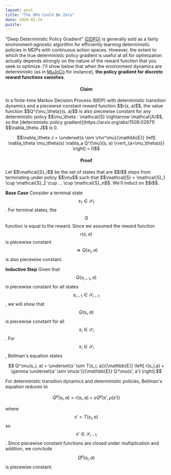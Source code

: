 ```yaml
---
layout: post
title: "The DPG Could Be Zero"
date: 2020-01-24
puzzle:
---
```


"Deep Deterministic Policy Gradient" [(DDPG)](https://arxiv.org/abs/1509.02971) is generally sold as a fairly environment-agnostic algorithm for efficiently learning deterministic policies in MDPs with continuous action spaces. However, the extent to which the true deterministic policy gradient is useful at all for optimization actually depends strongly on the nature of the reward function that you seek to optimize. I'll show below that when the environment dynamics are deterministic (as in [MuJoCo](http://www.mujoco.org/) for instance), **the policy gradient for discrete reward functions vanishes**.

<center><h4>Claim</h4></center>
In a finite-time Markov Decision Process (MDP) with deterministic transition dynamics and a piecewise constant reward function $$r(s, a)$$, the value function $$Q^{\mu_\theta}(s, a)$$ is also piecewise constant for any deterministic policy $$\mu_\theta : \mathcal{S} \rightarrow \mathcal{A}$$, so the [deterministic policy gradient](https://arxiv.org/abs/1509.02971) $$\nabla_\theta J$$ is 0.

$$\nabla_\theta J = \underset{s \sim \rho^\mu}{\mathbb{E}} \left[ \nabla_\theta \mu_\theta(s) \nabla_a Q^{\mu}(s, a) \rvert_{a=\mu_\theta(s)} \right] = 0$$


<center><h4>Proof</h4></center>
Let $$\mathcal{S}_i$$ be the set of states that are $$i$$ steps from terminating under policy $$\mu$$ such that $$\mathcal{S} = \mathcal{S}_1 \cup \mathcal{S}_2 \cup ... \cup \mathcal{S}_n$$. We'll induct on $$i$$.

**Base Case** Consider a terminal state $$s_1 \in \mathcal{S}_1$$. For terminal states, the $$Q$$ function is equal to the reward. Since we assumed the reward function $$r(s,a)$$ is piecewise constant $$\Rightarrow Q(s_1, a)$$ is also piecewise constant.

**Inductive Step** Given that $$Q(s_{i-1}, a)$$ is piecewise constant for all states $$s_{i-1} \in \mathcal{S}_{i-1}$$, we will show that $$Q(s_i, a)$$ is piecewise constant for all $$s_i \in \mathcal{S}_{i}$$. For $$s_i \in \mathcal{S}_i$$, Bellman's equation states

$$ Q^\mu(s_i, a) = \underset{s' \sim T(s_i, a)}{\mathbb{E}} \left[ r(s_i,a) + \gamma \underset{a' \sim \mu(s')}{\mathbb{E}} Q^\mu(s', a') \right].$$

For deterministic transition dynamics and deterministic policies, Bellman's equation reduces to

$$ Q^\mu(s_i, a) = r(s_i,a) + \gamma  Q^\mu(s', \mu(s')) $$

where $$s' = T(s_i, a)$$ so $$s' \in \mathcal{S}_{i-1}$$. Since piecewise constant functions are closed under multiplication and addition, we conclude $$Q^\mu(s_i, a)$$ is piecewise constant.


<!-- #### Proof
"Deep Deterministic Policy Gradient" (DDPG) is generally sold as an algorithm for efficiently learning deterministic policies in MDPs with continuous action spaces. A possibly enlightening observation about the deterministic policy gradient is that it is exactly 0 in a wide range of environments. -->

<!-- "Deep Deterministic Policy Gradient" (DDPG) is an algorithm for efficiently learning deterministic policies in environments with continuous action spaces [(Lillicrap et al, 2016)](https://arxiv.org/abs/1509.02971). When it works, DDPG delivers compelling results. For instance, a cool application of DDPG comes from [Wayve](https://wayve.ai/), an AV startup in London that used DDPG to train a car to drive on curved country roads using only onboard human feedback as a reward signal within minutes [(Kendall et al, 2018)](https://arxiv.org/abs/1807.00412). -->



<!-- In general, however, the community appears to believe that it is difficult to get DDPG to work. In Soft Actor Critic [(Haarnoja et al, 2018)](https://arxiv.org/pdf/1801.01290.pdf), the authors blast DDPG:

<blockquote class="blockquote">
  <center><p class="mb-0">"...a commonly used algorithm in such settings, deep deterministic policy gradient (DDPG), provides for sample-efficient learning but is notoriously challenging to use due to its extreme brittleness and hyperparameter sensitivity."</p>
  <footer class="blockquote-footer">Haarnoja et al, <cite title="Source Title"><a href="https://arxiv.org/pdf/1801.01290.pdf">Soft Actor-Critic</a></cite></footer></center>
</blockquote>

OpenAI offers a similar warning in their spinning up tutorial:

<blockquote class="blockquote">
  <center><p class="mb-0">"While DDPG can achieve great performance sometimes, it is frequently brittle with respect to hyperparameters and other kinds of tuning"</p>
  <footer class="blockquote-footer">OpenAI, <cite title="Source Title"><a href="https://spinningup.openai.com/en/latest/algorithms/td3.html">Spinning Up</a></cite></footer></center>
</blockquote>

The goal of this post is to point out a property of the deterministic policy gradient that is rarely explicitly stated; in the class of environments generally designed for robotics, if the reward function is piecewise constant (meaning the derivative of the reward function is 0 "almost everywhere") the true deterministic policy gradient is 0. 

#### Claim
---
In a finite-time Markov Decision Process (MDP) with continuous action space, deterministic transition dynamics, and a piecewise constant reward function $$r(s, a)$$, the value function $$Q^\pi(s, a)$$ is also piecewise constant for any deterministic policy $$\pi$$, so the deterministic policy gradient is 0 and DDPG reduces to a random walk.

---

#### Toy Example
Before I show the formal proof, here's a simple example which should supply some intuition about why the DPG is sometimes zero and why we might care. Suppose we have a single state MDP with actions $$a \in (-1, 1)$$. The reward is 1 if $$a < 0$$ and 0 if $$a \geq 0$$ (shown below).

{:refdef: style="text-align: center;"}
![reward](/assets/rew.jpg)
{: refdef}

If we apply DDPG to this problem, it does find an optimal deterministic policy. In the top, we show the critic (blue) and the samples from the reward function that it seeks to fit with L2 loss (green dots). In the bottom, we show the actor (black) and the critic (blue) as the actor seeks to find the local maximum with gradient descent. 

{:refdef: style="text-align: center;"}
![reward](/assets/nondiff.gif)
{: refdef}

However, what is the true DPG in this toy problem? For an actor $$\mu$$ parameterized by $$\theta$$, the DPG is given by

$$ \underset{s \sim \rho^\mu}{\mathbb{E}} \nabla_\theta \mu_\theta(s) \nabla_a Q_\phi(s, a) \rvert_{a=\mu_\theta(s)} $$

The value function $$Q^\pi(s, a)$$ is defined as the expected sum of discounted rewards under policy $$\mu$$ starting from state $$s$$ and taking action $$a$$. Since our toy experiment terminates after a single action, the value function is given by

$$ Q^\mu(s, a) = r(s)$$

Therefore, since the reward function is piecewise constant, $$Q$$ is also piecewise constant, and we have

$$ \text{DPG} = \underset{s \sim \rho^\mu}{\mathbb{E}} \nabla_\theta \mu_\theta(s) \underbrace{\nabla_a Q_\phi(s, a) \rvert_{a=\mu_\theta(s)}}_0 = 0 $$

Empirically, DDPG performs well on this toy problem. The reason for its success, however, is not that the critic provided an estimate of the policy gradient to the actor. Instead, the success was somewhat lucky in that the neural network being use to approximate $$Q(s, a)$$ smoothed the reward function in such a way that led the actor to move in a direction of higher reward.


#### Proof
We'll prove the claim is true for all state action pairs by inducting on the number of steps a state is from a terminal state.

**Base Case** Consider a state $$s$$ which is terminal. For all such states, the $$Q$$ function is equal to the reward. Since we assumed the reward function $$r(s,a)$$ is piecewise constant, this implies that $$Q(s, a)$$ is also piecewise constant.

**Inductive Step** Assume that $$Q(s, a)$$ is piecewise constant for all states $$n-1$$ steps from terminating. We will then show that $$Q(s, a)$$ is piecewise constant for states $$n$$ steps from terminating.

Bellman's equation states

$$ Q^\mu(s, a) = \underset{s' \sim T(s, a)}{\mathbb{E}} \left[ r(s,a) + \gamma \underset{a' \sim \mu}{\mathbb{E}} Q^\mu(s', a') \right]$$

For the case of deterministic transition dynamics and deterministic policies, Bellman's equation reduces to

$$ Q^\mu(s, a) = r(s,a) + \gamma  Q^\mu(s', \mu(s')) $$

where $$s' = T(s, a)$$. We assumed $$s$$ was $$n$$ steps from terminating so $$s'$$ must be $$n-1$$ steps from terminating. Since piecewise constant functions are closed under multiplication and addition, we conclude $$Q^\mu(s, a)$$ is piecewise constant.

#### Do We Care?
In general, reinforcement learning algorithms are presented in a way that makes them seem reward function agnostic. Given, the result above, it's somewhat surprising that DDPG works at all on environments such as [MuJoCo](http://www.mujoco.org/) where the transition dynamics are deterministic and the reward functions that are discrete are occasionally used.

Part of the reason DDPG still works in those cases is that the neural surrogate for $$Q(s,a)$$ cannot exactly match a step function. As a result, the critic usually has a small gradient pointed towards regions of higher reward.

It's possibly illuminating to count the number of discrete values that $$Q(s,a)$$ can output. From Bellman's equation, we see that $$Q(s,a)$$ produces $$O(n^t)$$ discrete values where $$n$$ is the number of discrete values produced by $$r(s,a)$$ and state $$s$$ is $$t$$ steps from terminating. -->